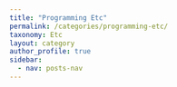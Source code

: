 ```yaml
---
title: "Programming Etc"
permalink: /categories/programming-etc/
taxonomy: Etc
layout: category
author_profile: true
sidebar:
  - nav: posts-nav
---
```


